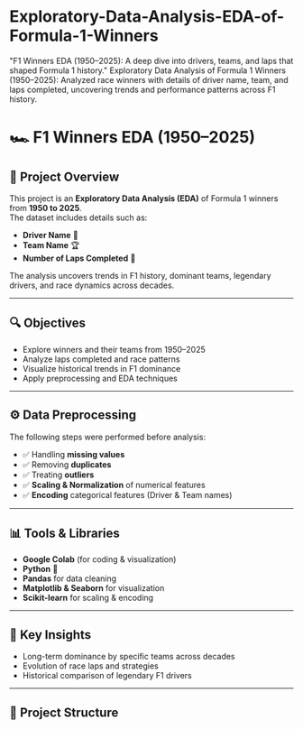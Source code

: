 # Exploratory-Data-Analysis-EDA-of-Formula-1-Winners
"F1 Winners EDA (1950–2025): A deep dive into drivers, teams, and laps that shaped Formula 1 history."  Exploratory Data Analysis of Formula 1 Winners (1950–2025): Analyzed race winners with details of driver name, team, and laps completed, uncovering trends and performance patterns across F1 history.

# 🏎️ F1 Winners EDA (1950–2025)

## 📌 Project Overview
This project is an **Exploratory Data Analysis (EDA)** of Formula 1 winners from **1950 to 2025**.  
The dataset includes details such as:  
- **Driver Name** 🏁  
- **Team Name** 🏆  
- **Number of Laps Completed** 🔄  

The analysis uncovers trends in F1 history, dominant teams, legendary drivers, and race dynamics across decades.

---

## 🔍 Objectives
- Explore winners and their teams from 1950–2025  
- Analyze laps completed and race patterns  
- Visualize historical trends in F1 dominance  
- Apply preprocessing and EDA techniques  

---

## ⚙️ Data Preprocessing
The following steps were performed before analysis:  
- ✅ Handling **missing values**  
- ✅ Removing **duplicates**  
- ✅ Treating **outliers**  
- ✅ **Scaling & Normalization** of numerical features  
- ✅ **Encoding** categorical features (Driver & Team names)  

---

## 📊 Tools & Libraries
- **Google Colab** (for coding & visualization)  
- **Python** 🐍  
- **Pandas** for data cleaning  
- **Matplotlib & Seaborn** for visualization  
- **Scikit-learn** for scaling & encoding  

---

## 🚀 Key Insights
- Long-term dominance by specific teams across decades  
- Evolution of race laps and strategies  
- Historical comparison of legendary F1 drivers  

---

## 📂 Project Structure
